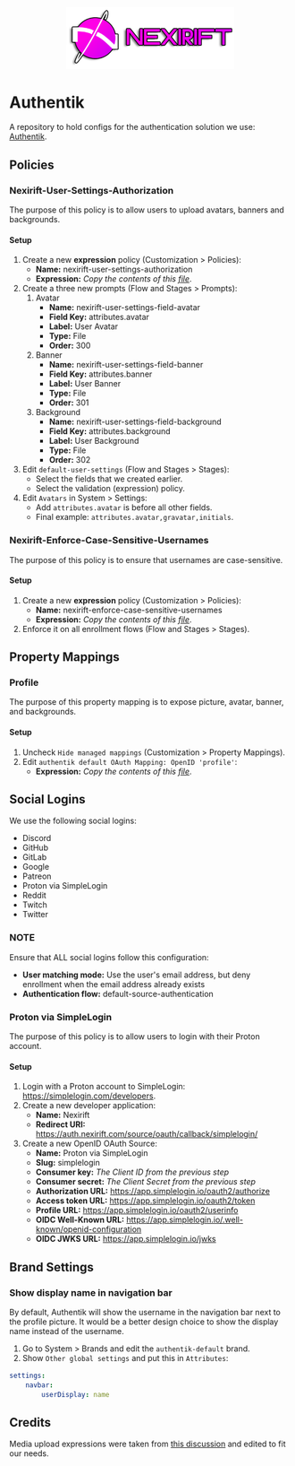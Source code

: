 <p align="center">
<img src="https://raw.githubusercontent.com/Nexirift/.github/main/banner.svg" width="300" />
</p>

# Authentik

A repository to hold configs for the authentication solution we use:
[Authentik](https://goauthentik.io/).

## Policies

### Nexirift-User-Settings-Authorization

The purpose of this policy is to allow users to upload avatars, banners and
backgrounds.

#### Setup

1. Create a new **expression** policy (Customization > Policies):
    - **Name:** nexirift-user-settings-authorization
    - **Expression:** _Copy the contents of this
      [file](https://raw.githubusercontent.com/Nexirift/authentik/main/policies/nexirift-user-settings-authorization.py)_.
2. Create a three new prompts (Flow and Stages > Prompts):
    1. Avatar
        - **Name:** nexirift-user-settings-field-avatar
        - **Field Key:** attributes.avatar
        - **Label:** User Avatar
        - **Type:** File
        - **Order:** 300
    2. Banner
        - **Name:** nexirift-user-settings-field-banner
        - **Field Key:** attributes.banner
        - **Label:** User Banner
        - **Type:** File
        - **Order:** 301
    3. Background
        - **Name:** nexirift-user-settings-field-background
        - **Field Key:** attributes.background
        - **Label:** User Background
        - **Type:** File
        - **Order:** 302
3. Edit `default-user-settings` (Flow and Stages > Stages):
    - Select the fields that we created earlier.
    - Select the validation (expression) policy.
4. Edit `Avatars` in System > Settings:
    - Add `attributes.avatar` is before all other fields.
    - Final example: `attributes.avatar,gravatar,initials`.

### Nexirift-Enforce-Case-Sensitive-Usernames

The purpose of this policy is to ensure that usernames are case-sensitive.

#### Setup

1. Create a new **expression** policy (Customization > Policies):
    - **Name:** nexirift-enforce-case-sensitive-usernames
    - **Expression:** _Copy the contents of this
      [file](https://raw.githubusercontent.com/Nexirift/authentik/main/policies/nexirift-enforce-case-sensitive-usernames.py)_.
2. Enforce it on all enrollment flows (Flow and Stages > Stages).

## Property Mappings

### Profile

The purpose of this property mapping is to expose picture, avatar, banner, and
backgrounds.

#### Setup

1. Uncheck `Hide managed mappings` (Customization > Property Mappings).
2. Edit `authentik default OAuth Mapping: OpenID 'profile'`:
    - **Expression:** _Copy the contents of this
      [file](https://raw.githubusercontent.com/Nexirift/authentik/main/property-mappings/profile.py)_.

## Social Logins

We use the following social logins:

-   Discord
-   GitHub
-   GitLab
-   Google
-   Patreon
-   Proton via SimpleLogin
-   Reddit
-   Twitch
-   Twitter

### NOTE

Ensure that ALL social logins follow this configuration:

-   **User matching mode:** Use the user's email address, but deny enrollment
    when the email address already exists
-   **Authentication flow:** default-source-authentication

### Proton via SimpleLogin

The purpose of this policy is to allow users to login with their Proton account.

#### Setup

1. Login with a Proton account to SimpleLogin:
   https://simplelogin.com/developers.
2. Create a new developer application:
    - **Name:** Nexirift
    - **Redirect URI:**
      https://auth.nexirift.com/source/oauth/callback/simplelogin/
3. Create a new OpenID OAuth Source:
    - **Name:** Proton via SimpleLogin
    - **Slug:** simplelogin
    - **Consumer key:** _The Client ID from the previous step_
    - **Consumer secret:** _The Client Secret from the previous step_
    - **Authorization URL:** https://app.simplelogin.io/oauth2/authorize
    - **Access token URL:** https://app.simplelogin.io/oauth2/token
    - **Profile URL:** https://app.simplelogin.io/oauth2/userinfo
    - **OIDC Well-Known URL:**
      https://app.simplelogin.io/.well-known/openid-configuration
    - **OIDC JWKS URL:** https://app.simplelogin.io/jwks

## Brand Settings

### Show display name in navigation bar

By default, Authentik will show the username in the navigation bar next to the
profile picture. It would be a better design choice to show the display name
instead of the username.

1. Go to System > Brands and edit the `authentik-default` brand.
2. Show `Other global settings` and put this in `Attributes`:

```yaml
settings:
    navbar:
        userDisplay: name
```

## Credits

Media upload expressions were taken from
[this discussion](https://github.com/goauthentik/authentik/discussions/6824) and
edited to fit our needs.
